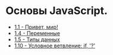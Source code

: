 # Основы JavaScript.

- [1.1 - Привет, мир!](https://github.com/13RedFox/JS_Book/blob/main/1/js/1.js 'Привет, мир!')
- [1.4 - Переменные](https://github.com/13RedFox/JS_Book/blob/main/1/js/4.js 'Переменные')
- [1.5 - Типы данных](https://github.com/13RedFox/JS_Book/blob/main/1/js/5.js 'Типы данных')
- [1.10 - Условное ветвление: if, '?'](https://github.com/13RedFox/JS_Book/blob/main/1/js/10.js 'Условное ветвление: if, "?"')
